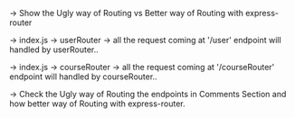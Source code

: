 -> Show the Ugly way of Routing  vs  Better way of Routing with express-router

-> index.js ->  userRouter -> all the request coming at  '/user' endpoint will handled by userRouter..

-> index.js ->  courseRouter -> all the request coming at  '/courseRouter' endpoint will handled by courseRouter..

-> Check the Ugly way of Routing the endpoints in Comments Section and how better way of Routing with express-router.